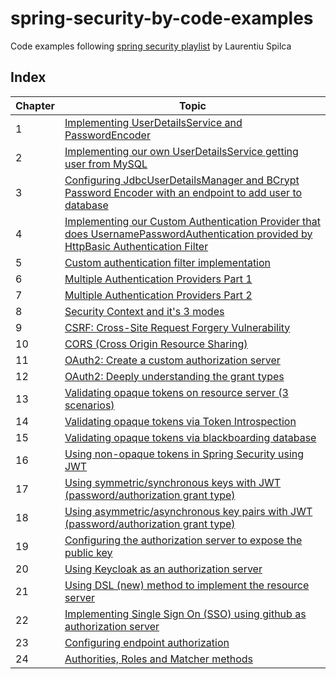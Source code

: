 # spring-security-by-code-examples

Code examples following [spring security playlist](https://www.youtube.com/playlist?list=PLEocw3gLFc8XRaRBZkhBEZ_R3tmvfkWZz) by Laurentiu Spilca


## Index

Chapter | Topic
-------|-------
1 | [Implementing UserDetailsService and PasswordEncoder](chapter_1/README.md)
2 | [Implementing our own UserDetailsService getting user from MySQL](chapter_2/README.md)
3 | [Configuring JdbcUserDetailsManager and BCrypt Password Encoder with an endpoint to add user to database](chapter_3/README.md)
4 | [Implementing our Custom Authentication Provider that does UsernamePasswordAuthentication provided by HttpBasic Authentication Filter](chapter_4/README.md)
5 | [Custom authentication filter implementation](chapter_5/README.md)
6 | [Multiple Authentication Providers Part 1](chapter_6/README.md)
7 | [Multiple Authentication Providers Part 2](chapter_7/README.md)
8 | [Security Context and it's 3 modes](chapter_8/README.md)
9 | [CSRF: Cross-Site Request Forgery Vulnerability](chapter_9/README.md)
10 | [CORS (Cross Origin Resource Sharing)](chapter_10/README.md)
11 | [OAuth2: Create a custom authorization server](chapter_11/README.md)
12 | [OAuth2: Deeply understanding the grant types](chapter_12/README.md)
13 | [Validating opaque tokens on resource server (3 scenarios)](chapter_13/README.md)
14 | [Validating opaque tokens via Token Introspection](chapter_14/README.md)
15 | [Validating opaque tokens via blackboarding database](chapter_15/README.md)
16 | [Using non-opaque tokens in Spring Security using JWT](chapter_16/README.md)
17 | [Using symmetric/synchronous keys with JWT (password/authorization grant type)](chapter_17/README.md)
18 | [Using asymmetric/asynchronous key pairs with JWT (password/authorization grant type)](chapter_18/README.md)
19 | [Configuring the authorization server to expose the public key](chapter_19/README.md)
20 | [Using Keycloak as an authorization server](chapter_20/README.md)
21 | [Using DSL (new) method to implement the resource server](chapter_21/README.md)
22 | [Implementing Single Sign On (SSO) using github as authorization server](chapter_22/README.md)
23 | [Configuring endpoint authorization](chapter_23/README.md)
24 | [Authorities, Roles and Matcher methods](chapter_24/README.md)


